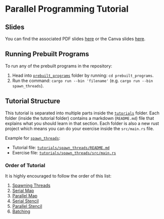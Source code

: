 # Parallel Programming Tutorial

## Slides

You can find the associated PDF slides [here](./Introduction%20to%20Parallel%20Programming.pdf) or the Canva slides [here](https://www.canva.com/design/DAF-tYUrF-g/mkeJrLY4Sp-a51t100g0Yw/view?utm_content=DAF-tYUrF-g&utm_campaign=designshare&utm_medium=link&utm_source=editor).

## Running Prebuilt Programs

To run any of the prebuilt programs in the repository:

1. Head into [`prebuilt_programs`](./prebuilt_programs) folder by running: `cd prebuilt_programs`.
2. Run the command: `cargo run --bin 'filename'` (e.g. `cargo run --bin spawn_threads`).

## Tutorial Structure

This tutorial is separated into multiple parts inside the [`tutorials`](./tutorials) folder.
Each folder (inside the tutorial folder) contains a markdown (`README.md`) file that explains what you should learn in that section.
Each folder is also a new rust project which means you can do your exercise inside the `src/main.rs` file.

Example for [`spawn_threads`](./tutorials/1_spawn_threads):

- Tutorial file: [`tutorials/spawn_threads/README.md`](./tutorials/1_spawn_threads/README.md)
- Exercise file: [`tutorials/spawn_threads/src/main.rs`](./tutorials/1_spawn_threads/src/main.rs)

### Order of Tutorial

It is highly encouraged to follow the order of this list:

1. [Spawning Threads](./tutorials/1_spawn_threads)
2. [Serial Map](./tutorials/2_serial_map)
3. [Parallel Map](./tutorials/3_par_map)
4. [Serial Stencil](./tutorials/4_serial_stencil)
5. [Parallel Stencil](./tutorials/5_par_stencil)
6. [Batching](./tutorials/6_batch)
